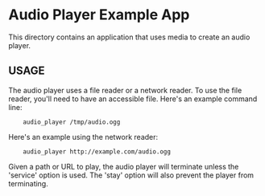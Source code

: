 # Audio Player Example App

This directory contains an application that uses media to create an audio
player.

## USAGE

The audio player uses a file reader or a network reader. To use the file
reader, you'll need to have an accessible file. Here's an example command line:
```
    audio_player /tmp/audio.ogg
```
Here's an example using the network reader:
```
    audio_player http://example.com/audio.ogg
```
Given a path or URL to play, the audio player will terminate unless the
'service' option is used. The 'stay' option will also prevent the player from
terminating.
